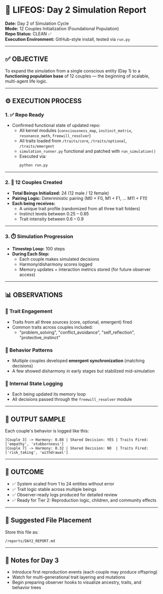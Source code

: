 
# 🧬 LIFEOS: Day 2 Simulation Report

**Date:** Day 2 of Simulation Cycle  
**Mode:** 12 Couples Initialization (Foundational Population)  
**Repo Status:** CLEAN ✅  
**Execution Environment:** GitHub-style install, tested via `run.py`

---

## ✅ OBJECTIVE

To expand the simulation from a single conscious entity (Day 1) to a **functioning population base** of 12 couples — the beginning of scalable, multi-agent life logic.

---

## ⚙️ EXECUTION PROCESS

### 1. ✅ Repo Ready

- Confirmed functional state of updated repo:
  - All kernel modules (`consciousness_map`, `instinct_matrix`, `resonance_math`, `freewill_resolver`)
  - All traits loaded from `/traits/core`, `/traits/optional`, `/traits/emergent`
  - `simulation_runner.py` functional and patched with `run_simulation()`
  - Executed via:  
    ```bash
    python run.py
    ```

---

### 2. 👥 12 Couples Created

- **Total Beings Initialized:** 24 (12 male / 12 female)
- **Pairing Logic:** Deterministic pairing (M0 + F0, M1 + F1, ... M11 + F11)
- **Each being receives:**
  - A unique trait profile (randomized from all three trait folders)
  - Instinct levels between 0.25 – 0.65
  - Trait intensity between 0.6 – 0.9

---

### 3. ⏱️ Simulation Progression

- **Timestep Loop:** 100 steps
- **During Each Step:**
  - Each couple makes simulated decisions
  - Harmony/disharmony scores logged
  - Memory updates + interaction metrics stored (for future observer access)

---

## 📊 OBSERVATIONS

### 🔹 Trait Engagement
- Traits from all three sources (core, optional, emergent) fired
- Common traits across couples included:
  - "problem_solving", "conflict_avoidance", "self_reflection", "protective_instinct"

### 🔹 Behavior Patterns
- Multiple couples developed **emergent synchronization** (matching decisions)
- A few showed disharmony in early stages but stabilized mid-simulation

### 🔹 Internal State Logging
- Each being updated its memory loop
- All decisions passed through the `freewill_resolver` module

---

## 🔄 OUTPUT SAMPLE

Each couple's behavior is logged like this:
```text
[Couple 3] -> Harmony: 0.88 | Shared Decision: YES | Traits Fired: ['empathy', 'stubbornness']
[Couple 7] -> Harmony: 0.32 | Shared Decision: NO  | Traits Fired: ['risk_taking', 'withdrawal']
```

---

## 🧠 OUTCOME

- ✅ System scaled from 1 to 24 entities without error
- ✅ Trait logic stable across multiple beings
- ✅ Observer-ready logs produced for detailed review
- ✅ Ready for Tier 2: Reproduction logic, children, and community effects

---

## 📁 Suggested File Placement

Store this file as:
```
/reports/DAY2_REPORT.md
```

---

## 🔮 Notes for Day 3

- Introduce first reproduction events (each couple may produce offspring)
- Watch for multi-generational trait layering and mutations
- Begin preparing observer hooks to visualize ancestry, traits, and behavior trees

